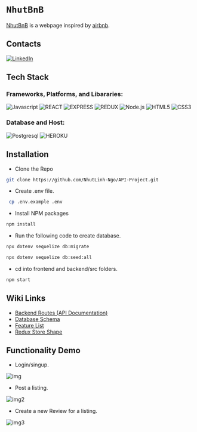 # `NhutBnB`

[NhutBnB](https://nhut-airbnb-api.herokuapp.com/) is a webpage inspired by [airbnb](https://www.airbnb.com/).

## Contacts

[![LinkedIn][linkedin-shield]][linkedin-url]

## Tech Stack

### Frameworks, Platforms, and Libararies:

![Javascript](https://img.shields.io/badge/Javascript%20-F7DF1E?style=for-the-badge&logo=Javascript&logoColor=white)
![REACT](https://img.shields.io/badge/REACT%20-61DAFB?style=for-the-badge&logo=REACT&logoColor=white)
![EXPRESS](https://img.shields.io/badge/Express%20-000000?style=for-the-badge&logo=REACT&logoColor=white)
![REDUX](https://img.shields.io/badge/Redux%20-764ABC?style=for-the-badge&logo=Redux&logoColor=white)
![Node.js](https://img.shields.io/badge/Node.Js%20-339933?style=for-the-badge&logo=Node.js&logoColor=white)
![HTML5](https://img.shields.io/badge/HTML5-E34F26?style=for-the-badge&logo=HTML5&logoColor=white)
![CSS3](https://img.shields.io/badge/CSS3-1572B6?style=for-the-badge&logo=CSS3&logoColor=white)

### Database and Host:

![Postgresql](https://img.shields.io/badge/Postgresql-4169E1?style=for-the-badge&logo=postgresql&logoColor=white)
![HEROKU](https://img.shields.io/badge/Heroku-430098?style=for-the-badge&logo=Heroku&logoColor=white)

## Installation

- Clone the Repo

```sh
git clone https://github.com/NhutLinh-Ngo/API-Project.git
```

- Create .env file.

```sh
 cp .env.example .env
```

- Install NPM packages

```sh
npm install
```

- Run the following code to create database.

```sh
npx dotenv sequelize db:migrate
```

```sh
npx dotenv sequelize db:seed:all
```

- cd into frontend and backend/src folders.

```sh
npm start
```

## Wiki Links

- [Backend Routes (API Documentation)](https://github.com/NhutLinh-Ngo/API-Project/wiki/API-Documentation)
- [Database Schema](https://github.com/NhutLinh-Ngo/API-Project/wiki/Database-Schema)
- [Feature List](https://github.com/NhutLinh-Ngo/API-Project/wiki/Feature-List)
- [Redux Store Shape](https://github.com/NhutLinh-Ngo/API-Project/wiki/Redux-State-Shape)

## Functionality Demo

- Login/singup.

![img](https://i.imgur.com/78hOSdp.gif)

- Post a listing.

![img2](https://imgur.com/fsJjjCJ.gif)

- Create a new Review for a listing.

![img3](https://imgur.com/RKof5g0.gif)

[linkedin-shield]: https://img.shields.io/badge/-LinkedIn-black.svg?style=for-the-badge&logo=linkedin&colorB=555
[linkedin-url]: https://www.linkedin.com/in/nhut-linh-ngo/

